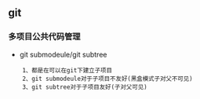 ##  git


### 多项目公共代码管理

* git submodeule/git subtree

```区别
    1、都是在可以在git下建立子项目
    2、git submodeule对于子项目不友好(黑盒模式子对父不可见)
    3、git subtree对于子项目友好(子对父可见)

```
    